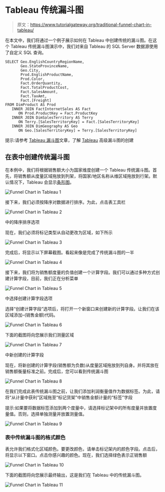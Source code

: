 # Tableau 传统漏斗图

> 原文：<https://www.tutorialgateway.org/traditional-funnel-chart-in-tableau/>

在本文中，我们将通过一个例子展示如何在 Tableau 中创建传统的漏斗图。在这个 Tableau 传统漏斗图演示中，我们对来自 Tableau 的 SQL Server 数据源使用了自定义 SQL 查询。

```
SELECT Geo.EnglishCountryRegionName, 
       Geo.StateProvinceName, 
       Geo.City, 
       Prod.EnglishProductName, 
       Prod.Color, 
       Fact.OrderQuantity, 
       Fact.TotalProductCost, 
       Fact.SalesAmount, 
       Fact.TaxAmt, 
       Fact.[Freight]
FROM DimProduct AS Prod 
   INNER JOIN FactInternetSales AS Fact 
      ON Prod.ProductKey = Fact.ProductKey 
   INNER JOIN DimSalesTerritory AS Terry 
      ON Terry.[SalesTerritoryKey] = Fact.[SalesTerritoryKey] 
   INNER JOIN DimGeography AS Geo 
      ON Geo.[SalesTerritoryKey] = Terry.[SalesTerritoryKey]
```

提示:请参考 [Tableau 漏斗图](https://www.tutorialgateway.org/tableau-funnel-chart/)文章，了解 [Tableau](https://www.tutorialgateway.org/tableau/) 高级漏斗图的创建

## 在表中创建传统漏斗图

在本例中，我们将根据销售额大小为国家维度创建一个 Tableau 传统漏斗图。首先，将销售额从度量区域拖放到列架，将国家/地区名称从维区域拖放到行架。默认情况下，Tableau 会显示[条形图](https://www.tutorialgateway.org/bar-chart-in-tableau/)。

![Funnel Chart in Tableau 1](img/d09a65a43542814d9d89eae63cc00e9b.png)

接下来，我们必须按降序对数据进行排序。为此，点击表工具栏

![Funnel Chart in Tableau 2](img/f6de9d73a64d2ae340f32994e7a662c1.png)

中的降序排序选项

现在，我们必须将标记类型从自动更改为区域，如下所示

![Funnel Chart in Tableau 3](img/5ad4f0a5bd637d7ce763d893885bb1c6.png)

完成后，将显示以下屏幕截图。看起来像是完成了传统漏斗图的一半

![Funnel Chart in Tableau 4](img/92a32a65297bce2f666799128283ad36.png)

接下来，我们将为销售额度量的负值创建一个计算字段。我们可以通过多种方式创建计算字段，目前，我们正在分析菜单

![Funnel Chart in Tableau 5](img/49e45ec70ef9c4030a90b7ccf15348e3.png)

中选择创建计算字段选项

选择“创建计算字段”选项后，将打开一个新窗口来创建新的计算字段。让我们在该区域添加–(销售金额)代码。

![Funnel Chart in Tableau 6](img/52547cc6053b4964d3c3e4662d6f665d.png)

下面的截图将向您展示我们测量区域

![Funnel Chart in Tableau 7](img/587c91745ee4431fd28babdd226a0190.png)

中新创建的计算字段

现在，将新创建的计算字段(销售额为负数)从度量区域拖放到列自身。并将其放在销售额衡量标准之前。完成后，您可以看到传统漏斗图

![Funnel Chart in Tableau 8](img/b736304f320d429f27f98a855a5aa8d6.png)

在我们完成此表传统漏斗图之前，让我们添加利润衡量值作为数据标签。为此，请将“从计量中获利”区域拖至“标记货架”中销售金额计量的“标签”字段

提示:如果要将数据标签添加到两个度量中，请选择标记架中的所有度量并放置度量值。否则，选择单独测量并放置测量值。

![Funnel Chart in Tableau 9](img/9d9d91725f83fa5f6076d5c762620b33.png)

### 表中传统漏斗图的格式颜色

表允许我们格式化区域颜色。要更改颜色，请单击标记架内的颜色字段。点击后，将显示以下窗口。点击你感兴趣的颜色。现在，我们选择绿色表示正销售额

![Funnel Chart in Tableau 10](img/dd980d8eb946502f3783f203133bc085.png)

下面的截图将向您展示最终输出，这是我们在 Tableau 中的传统漏斗图。

![Funnel Chart in Tableau 11](img/f8af7cc9b8dfebbc8a10b61fa902d0d3.png)